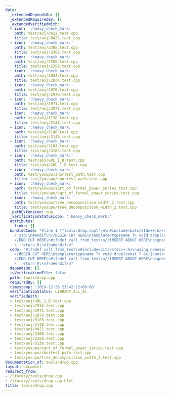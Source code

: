 ```yaml
---
data:
  _extendedDependsOn: []
  _extendedRequiredBy: []
  _extendedVerifiedWith:
  - icon: ':heavy_check_mark:'
    path: test/aoj/0422.test.cpp
    title: test/aoj/0422.test.cpp
  - icon: ':heavy_check_mark:'
    path: test/aoj/2308.test.cpp
    title: test/aoj/2308.test.cpp
  - icon: ':heavy_check_mark:'
    path: test/aoj/2359.test.cpp
    title: test/aoj/2359.test.cpp
  - icon: ':heavy_check_mark:'
    path: test/aoj/2934.test.cpp
    title: test/aoj/2934.test.cpp
  - icon: ':heavy_check_mark:'
    path: test/aoj/2970.test.cpp
    title: test/aoj/2970.test.cpp
  - icon: ':heavy_check_mark:'
    path: test/aoj/2971.test.cpp
    title: test/aoj/2971.test.cpp
  - icon: ':heavy_check_mark:'
    path: test/aoj/3138.test.cpp
    title: test/aoj/3138.test.cpp
  - icon: ':heavy_check_mark:'
    path: test/aoj/3148.test.cpp
    title: test/aoj/3148.test.cpp
  - icon: ':heavy_check_mark:'
    path: test/aoj/3183.test.cpp
    title: test/aoj/3183.test.cpp
  - icon: ':heavy_check_mark:'
    path: test/aoj/GRL_1_B.test.cpp
    title: test/aoj/GRL_1_B.test.cpp
  - icon: ':heavy_check_mark:'
    path: test/yosupo/shortest_path.test.cpp
    title: test/yosupo/shortest_path.test.cpp
  - icon: ':heavy_check_mark:'
    path: test/yosupo/sqrt_of_formal_power_series.test.cpp
    title: test/yosupo/sqrt_of_formal_power_series.test.cpp
  - icon: ':heavy_check_mark:'
    path: test/yosupo/tree_decomposition_width_2.test.cpp
    title: test/yosupo/tree_decomposition_width_2.test.cpp
  _pathExtension: cpp
  _verificationStatusIcon: ':heavy_check_mark:'
  attributes:
    links: []
  bundledCode: "#line 1 \"tools/drop.cpp\"\n\n#include<bits/stdc++.h>\nusing namespace\
    \ std;\n#endif\n//BEGIN CUT HERE\ntemplate<typename T> void drop(const T &x){cout<<x<<endl;exit(0);}\n\
    //END CUT HERE\n#ifndef call_from_test\n//INSERT ABOVE HERE\nsigned main(){\n\
    \  return 0;\n}\n#endif\n"
  code: "#ifndef call_from_test\n#include<bits/stdc++.h>\nusing namespace std;\n#endif\n\
    //BEGIN CUT HERE\ntemplate<typename T> void drop(const T &x){cout<<x<<endl;exit(0);}\n\
    //END CUT HERE\n#ifndef call_from_test\n//INSERT ABOVE HERE\nsigned main(){\n\
    \  return 0;\n}\n#endif\n"
  dependsOn: []
  isVerificationFile: false
  path: tools/drop.cpp
  requiredBy: []
  timestamp: '2019-12-26 23:42:22+09:00'
  verificationStatus: LIBRARY_ALL_AC
  verifiedWith:
  - test/aoj/GRL_1_B.test.cpp
  - test/aoj/2934.test.cpp
  - test/aoj/2971.test.cpp
  - test/aoj/2970.test.cpp
  - test/aoj/3183.test.cpp
  - test/aoj/3148.test.cpp
  - test/aoj/0422.test.cpp
  - test/aoj/2308.test.cpp
  - test/aoj/2359.test.cpp
  - test/aoj/3138.test.cpp
  - test/yosupo/sqrt_of_formal_power_series.test.cpp
  - test/yosupo/shortest_path.test.cpp
  - test/yosupo/tree_decomposition_width_2.test.cpp
documentation_of: tools/drop.cpp
layout: document
redirect_from:
- /library/tools/drop.cpp
- /library/tools/drop.cpp.html
title: tools/drop.cpp
---
```


